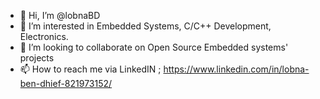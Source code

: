- 👋 Hi, I’m @lobnaBD
- 👀 I’m interested in Embedded Systems, C/C++ Development, Electronics. 
- 💞️ I’m looking to collaborate on Open Source Embedded systems' projects 
- 📫 How to reach me via LinkedIN ; https://www.linkedin.com/in/lobna-ben-dhief-821973152/


